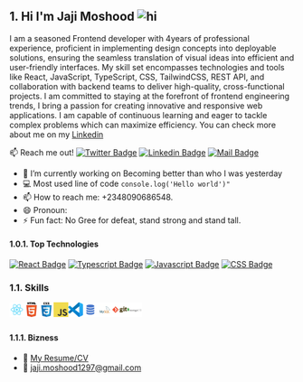 ## 1. Hi I'm Jaji Moshood <img src="https://avatars.githubusercontent.com/u/43155979?v=4" width="100px" alt="hi">

I am a seasoned Frontend developer with 4years of professional experience, proficient in implementing design concepts into deployable solutions, ensuring the seamless translation of visual ideas into efficient and user-friendly interfaces. My skill set encompasses technologies and tools like React, JavaScript, TypeScript, CSS, TailwindCSS, REST API, and collaboration with backend teams to deliver high-quality, cross-functional projects. I am committed to staying at the forefront of frontend engineering trends, I bring a passion for creating innovative and responsive web applications.
I am capable of continuous learning and eager to tackle complex problems which can maximize efficiency. You can check more about me on my [Linkedin](https://www.linkedin.com/in/jaji-moshood)

:mailbox: Reach me out!
[![Twitter Badge](https://img.shields.io/badge/-@jaymhorsh-1ca0f1?style=flat&labelColor=1ca0f1&logo=twitter&logoColor=white&link=https://twitter.com/Ipenywis)](https://twitter.com/jaymhorsh) [![Linkedin Badge](https://img.shields.io/badge/-JajiMoshood-0e76a8?style=flat&labelColor=0e76a8&logo=linkedin&logoColor=white)](https://www.linkedin.com/in/jaji-moshood) [![Mail Badge](https://img.shields.io/badge/-JajiMoshood-c0392b?style=flat&labelColor=c0392b&logo=gmail&logoColor=white)](mailto:jaji.moshood1297@gmail.com)

<!-- TODO: Add last video link -->
- 🔭 I’m currently working on Becoming better than who I was yesterday 
- :computer: Most used line of code `console.log('Hello world')"`
- 📫 How to reach me: +2348090686548.
- 😄 Pronoun:
- ⚡ Fun fact: No Gree for defeat, stand strong and stand tall. 

#### 1.0.1. Top Technologies

<!-- TODO: Make technologies links take you to repositories -->

[![React Badge](https://img.shields.io/badge/-React-61DBFB?style=for-the-badge&labelColor=black&logo=react&logoColor=61DBFB)](#) [![Typescript Badge](https://img.shields.io/badge/TypeScript-007ACC?style=for-the-badge&logo=typescript&logoColor=white)](#)  [![Javascript Badge](https://img.shields.io/badge/-Javascript-F0DB4F?style=for-the-badge&labelColor=black&logo=javascript&logoColor=F0DB4F)](#) [![CSS Badge](https://img.shields.io/badge/-CSS-e535ab?style=for-the-badge&labelColor=black&logo=node.js&logoColor=e535ab)](#)

### 1.1. Skills

<img align="left" alt="React" width="26px" src="https://raw.githubusercontent.com/github/explore/80688e429a7d4ef2fca1e82350fe8e3517d3494d/topics/react/react.png" />

<img align="left" alt="HTML5" width="26px" src="https://raw.githubusercontent.com/github/explore/80688e429a7d4ef2fca1e82350fe8e3517d3494d/topics/html/html.png" />

<img align="left" alt="Css" width="26px" src="https://raw.githubusercontent.com/github/explore/80688e429a7d4ef2fca1e82350fe8e3517d3494d/topics/css/css.png" />
<img align="left" alt="JavaScript" width="26px" src="https://raw.githubusercontent.com/github/explore/80688e429a7d4ef2fca1e82350fe8e3517d3494d/topics/javascript/javascript.png" />

<img align="left" alt="Visual Studio Code" width="26px" src="https://raw.githubusercontent.com/github/explore/80688e429a7d4ef2fca1e82350fe8e3517d3494d/topics/visual-studio-code/visual-studio-code.png" />

<img align="left" alt="SQL" width="26px" src="https://raw.githubusercontent.com/github/explore/80688e429a7d4ef2fca1e82350fe8e3517d3494d/topics/sql/sql.png" />

<img align="left" alt="MySQL" width="26px" src="https://raw.githubusercontent.com/github/explore/80688e429a7d4ef2fca1e82350fe8e3517d3494d/topics/mysql/mysql.png" />

<img align="left" alt="Git" width="26px" src="https://raw.githubusercontent.com/github/explore/80688e429a7d4ef2fca1e82350fe8e3517d3494d/topics/git/git.png" />

<img align="left" alt="MongoDB" width="26px" src="https://raw.githubusercontent.com/github/explore/80688e429a7d4ef2fca1e82350fe8e3517d3494d/topics/mongodb/mongodb.png" />

<br />
<br />

#### 1.1.1. Bizness
- :paperclip: [My Resume/CV](https://drive.google.com/file/d/1eo_TMLHhuPy3VKFXaVsnHJZU8ZpqnEhs/view?usp=drive_link)
- :email: jaji.moshood1297@gmail.com


<!-- 

